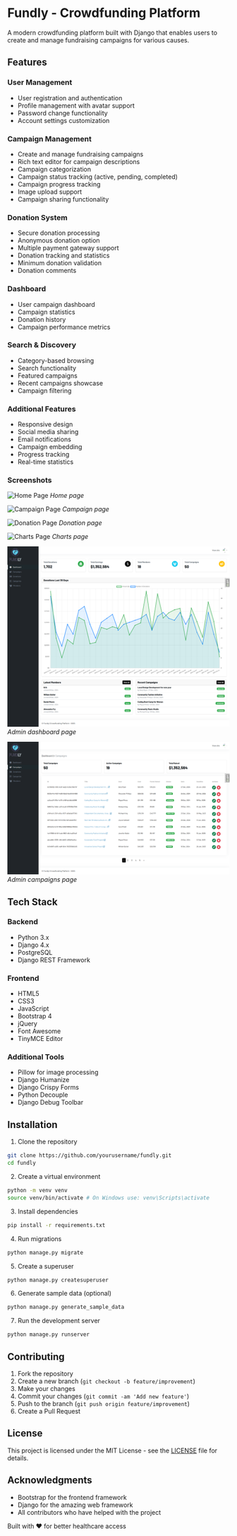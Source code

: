 # Fundly - Crowdfunding Platform

A modern crowdfunding platform built with Django that enables users to create and manage fundraising campaigns for various causes.

## Features

### User Management
- User registration and authentication
- Profile management with avatar support
- Password change functionality
- Account settings customization

### Campaign Management
- Create and manage fundraising campaigns
- Rich text editor for campaign descriptions
- Campaign categorization
- Campaign status tracking (active, pending, completed)
- Campaign progress tracking
- Image upload support
- Campaign sharing functionality

### Donation System
- Secure donation processing
- Anonymous donation option
- Multiple payment gateway support
- Donation tracking and statistics
- Minimum donation validation
- Donation comments

### Dashboard
- User campaign dashboard
- Campaign statistics
- Donation history
- Campaign performance metrics

### Search & Discovery
- Category-based browsing
- Search functionality
- Featured campaigns
- Recent campaigns showcase
- Campaign filtering

### Additional Features
- Responsive design
- Social media sharing
- Email notifications
- Campaign embedding
- Progress tracking
- Real-time statistics

### Screenshots

![Home Page](screenshots/home.png)
*Home page*

![Campaign Page](screenshots/campaign.png)
*Campaign page*

![Donation Page](screenshots/donation.png)
*Donation page*

![Charts Page](screenshots/charts.png)
*Charts page*

![Admin dashboard Page](screenshots/dashboard.png)
*Admin dashboard page*

![Admin campaigns Page](screenshots/campaigns.png)
*Admin campaigns page*

## Tech Stack

### Backend
- Python 3.x
- Django 4.x
- PostgreSQL
- Django REST Framework

### Frontend
- HTML5
- CSS3
- JavaScript
- Bootstrap 4
- jQuery
- Font Awesome
- TinyMCE Editor

### Additional Tools
- Pillow for image processing
- Django Humanize
- Django Crispy Forms
- Python Decouple
- Django Debug Toolbar

## Installation

1. Clone the repository
```bash
git clone https://github.com/yourusername/fundly.git
cd fundly
```

2. Create a virtual environment
```bash
python -m venv venv
source venv/bin/activate # On Windows use: venv\Scripts\activate
```

3. Install dependencies
```bash
pip install -r requirements.txt
```

4. Run migrations
```bash
python manage.py migrate
```

5. Create a superuser
```bash
python manage.py createsuperuser
```

6. Generate sample data (optional)
```bash
python manage.py generate_sample_data
```

7. Run the development server
```bash
python manage.py runserver
```

## Contributing

1. Fork the repository
2. Create a new branch (`git checkout -b feature/improvement`)
3. Make your changes
4. Commit your changes (`git commit -am 'Add new feature'`)
5. Push to the branch (`git push origin feature/improvement`)
6. Create a Pull Request

## License

This project is licensed under the MIT License - see the [LICENSE](LICENSE) file for details.

## Acknowledgments

- Bootstrap for the frontend framework
- Django for the amazing web framework
- All contributors who have helped with the project

Built with ❤️ for better healthcare access

